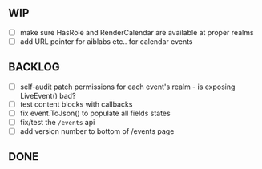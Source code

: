 WIP
---
- [ ] make sure HasRole and RenderCalendar are available at proper realms
- [ ] add URL pointer for aiblabs etc..  for calendar events

BACKLOG
-------
- [ ] self-audit patch permissions for each event's realm - is exposing LiveEvent() bad?
- [ ] test content blocks with callbacks 
- [ ] fix event.ToJson() to populate all fields states
- [ ] fix/test the `/events` api
- [ ] add version number to bottom of /events page
 
DONE
-----